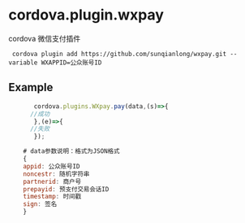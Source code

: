 # cordova.plugin.wxpay

cordova 微信支付插件

```npm
 cordova plugin add https://github.com/sunqianlong/wxpay.git --variable WXAPPID=公众账号ID
```

## Example
```js
       cordova.plugins.WXpay.pay(data,(s)=>{
	  //成功
       },(e)=>{
	  //失败
       });  
```
```js
	# data参数说明：格式为JSON格式
	{
	appid: 公众账号ID
	noncestr: 随机字符串
	partnerid: 商户号
	prepayid: 预支付交易会话ID
	timestamp: 时间戳
	sign: 签名
	}
```
